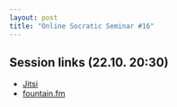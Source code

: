 ```yaml
---
layout: post
title: "Online Socratic Seminar #16"
---
```


## Session links (22.10. 20:30)

- [Jitsi](https://meet.jit.si/moderated/8258683a311677c4d07e7cc16ad5c2d817a285137af52fc0b447177b1faeae6b)
- [fountain.fm](https://fountain.fm/show/ZRopbw0irxT5HgbS3XYq)

